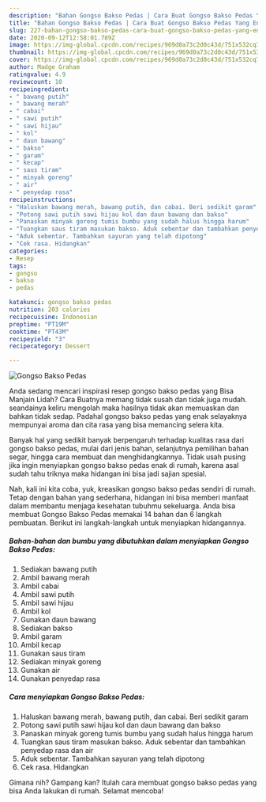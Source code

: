 ```yaml
---
description: "Bahan Gongso Bakso Pedas | Cara Buat Gongso Bakso Pedas Yang Enak Dan Lezat"
title: "Bahan Gongso Bakso Pedas | Cara Buat Gongso Bakso Pedas Yang Enak Dan Lezat"
slug: 227-bahan-gongso-bakso-pedas-cara-buat-gongso-bakso-pedas-yang-enak-dan-lezat
date: 2020-09-12T12:58:01.789Z
image: https://img-global.cpcdn.com/recipes/969d0a73c2d0c43d/751x532cq70/gongso-bakso-pedas-foto-resep-utama.jpg
thumbnail: https://img-global.cpcdn.com/recipes/969d0a73c2d0c43d/751x532cq70/gongso-bakso-pedas-foto-resep-utama.jpg
cover: https://img-global.cpcdn.com/recipes/969d0a73c2d0c43d/751x532cq70/gongso-bakso-pedas-foto-resep-utama.jpg
author: Madge Graham
ratingvalue: 4.9
reviewcount: 10
recipeingredient:
- " bawang putih"
- " bawang merah"
- " cabai"
- " sawi putih"
- " sawi hijau"
- " kol"
- " daun bawang"
- " bakso"
- " garam"
- " kecap"
- " saus tiram"
- " minyak goreng"
- " air"
- " penyedap rasa"
recipeinstructions:
- "Haluskan bawang merah, bawang putih, dan cabai. Beri sedikit garam"
- "Potong sawi putih sawi hijau kol dan daun bawang dan bakso"
- "Panaskan minyak goreng tumis bumbu yang sudah halus hingga harum"
- "Tuangkan saus tiram masukan bakso. Aduk sebentar dan tambahkan penyedap rasa dan air"
- "Aduk sebentar. Tambahkan sayuran yang telah dipotong"
- "Cek rasa. Hidangkan"
categories:
- Resep
tags:
- gongso
- bakso
- pedas

katakunci: gongso bakso pedas 
nutrition: 203 calories
recipecuisine: Indonesian
preptime: "PT19M"
cooktime: "PT43M"
recipeyield: "3"
recipecategory: Dessert

---
```



![Gongso Bakso Pedas](https://img-global.cpcdn.com/recipes/969d0a73c2d0c43d/751x532cq70/gongso-bakso-pedas-foto-resep-utama.jpg)

Anda sedang mencari inspirasi resep gongso bakso pedas yang Bisa Manjain Lidah? Cara Buatnya memang tidak susah dan tidak juga mudah. seandainya keliru mengolah maka hasilnya tidak akan memuaskan dan bahkan tidak sedap. Padahal gongso bakso pedas yang enak selayaknya mempunyai aroma dan cita rasa yang bisa memancing selera kita.

Banyak hal yang sedikit banyak berpengaruh terhadap kualitas rasa dari gongso bakso pedas, mulai dari jenis bahan, selanjutnya pemilihan bahan segar, hingga cara membuat dan menghidangkannya. Tidak usah pusing jika ingin menyiapkan gongso bakso pedas enak di rumah, karena asal sudah tahu triknya maka hidangan ini bisa jadi sajian spesial.




Nah, kali ini kita coba, yuk, kreasikan gongso bakso pedas sendiri di rumah. Tetap dengan bahan yang sederhana, hidangan ini bisa memberi manfaat dalam membantu menjaga kesehatan tubuhmu sekeluarga. Anda bisa membuat Gongso Bakso Pedas memakai 14 bahan dan 6 langkah pembuatan. Berikut ini langkah-langkah untuk menyiapkan hidangannya.

<!--inarticleads1-->

##### Bahan-bahan dan bumbu yang dibutuhkan dalam menyiapkan Gongso Bakso Pedas:

1. Sediakan  bawang putih
1. Ambil  bawang merah
1. Ambil  cabai
1. Ambil  sawi putih
1. Ambil  sawi hijau
1. Ambil  kol
1. Gunakan  daun bawang
1. Sediakan  bakso
1. Ambil  garam
1. Ambil  kecap
1. Gunakan  saus tiram
1. Sediakan  minyak goreng
1. Gunakan  air
1. Gunakan  penyedap rasa




<!--inarticleads2-->

##### Cara menyiapkan Gongso Bakso Pedas:

1. Haluskan bawang merah, bawang putih, dan cabai. Beri sedikit garam
1. Potong sawi putih sawi hijau kol dan daun bawang dan bakso
1. Panaskan minyak goreng tumis bumbu yang sudah halus hingga harum
1. Tuangkan saus tiram masukan bakso. Aduk sebentar dan tambahkan penyedap rasa dan air
1. Aduk sebentar. Tambahkan sayuran yang telah dipotong
1. Cek rasa. Hidangkan




Gimana nih? Gampang kan? Itulah cara membuat gongso bakso pedas yang bisa Anda lakukan di rumah. Selamat mencoba!
